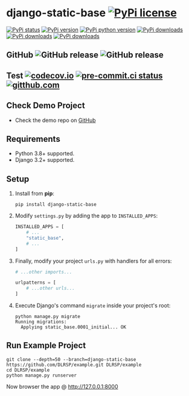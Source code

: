 # django-static-base [![PyPi license](https://img.shields.io/pypi/l/django-static-base.svg)](https://pypi.python.org/pypi/django-static-base)

[![PyPi status](https://img.shields.io/pypi/status/django-static-base.svg)](https://pypi.python.org/pypi/django-static-base)
[![PyPi version](https://img.shields.io/pypi/v/django-static-base.svg)](https://pypi.python.org/pypi/django-static-base)
[![PyPi python version](https://img.shields.io/pypi/pyversions/django-static-base.svg)](https://pypi.python.org/pypi/django-static-base)
[![PyPi downloads](https://img.shields.io/pypi/dm/django-static-base.svg)](https://pypi.python.org/pypi/django-static-base)
[![PyPi downloads](https://img.shields.io/pypi/dw/django-static-base.svg)](https://pypi.python.org/pypi/django-static-base)
[![PyPi downloads](https://img.shields.io/pypi/dd/django-static-base.svg)](https://pypi.python.org/pypi/django-static-base)

## GitHub ![GitHub release](https://img.shields.io/github/tag/DLRSP/django-static-base.svg) ![GitHub release](https://img.shields.io/github/release/DLRSP/django-static-base.svg)

## Test [![codecov.io](https://codecov.io/github/DLRSP/django-static-base/coverage.svg?branch=main)](https://codecov.io/github/DLRSP/django-static-base?branch=main) [![pre-commit.ci status](https://results.pre-commit.ci/badge/github/DLRSP/django-static-base/main.svg)](https://results.pre-commit.ci/latest/github/DLRSP/django-static-base/main) [![gitthub.com](https://github.com/DLRSP/django-static-base/actions/workflows/ci.yaml/badge.svg)](https://github.com/DLRSP/django-static-base/actions/workflows/ci.yaml)

## Check Demo Project
* Check the demo repo on [GitHub](https://github.com/DLRSP/example/tree/django-static-base)

## Requirements
-   Python 3.8+ supported.
-   Django 3.2+ supported.

## Setup
1. Install from **pip**:
    ```shell
    pip install django-static-base
    ```
2. Modify `settings.py` by adding the app to `INSTALLED_APPS`:
    ```python
    INSTALLED_APPS = [
        # ...
        "static_base",
        # ...
    ]
    ```
3. Finally, modify your project `urls.py` with handlers for all errors:
    ```python
    # ...other imports...

    urlpatterns = [
        # ...other urls...
    ]
    ```
4. Execute Django's command `migrate` inside your project's root:
    ```shell
    python manage.py migrate
    Running migrations:
      Applying static_base.0001_initial... OK
    ```

## Run Example Project

```shell
git clone --depth=50 --branch=django-static-base https://github.com/DLRSP/example.git DLRSP/example
cd DLRSP/example
python manage.py runserver
```

Now browser the app @ http://127.0.0.1:8000
